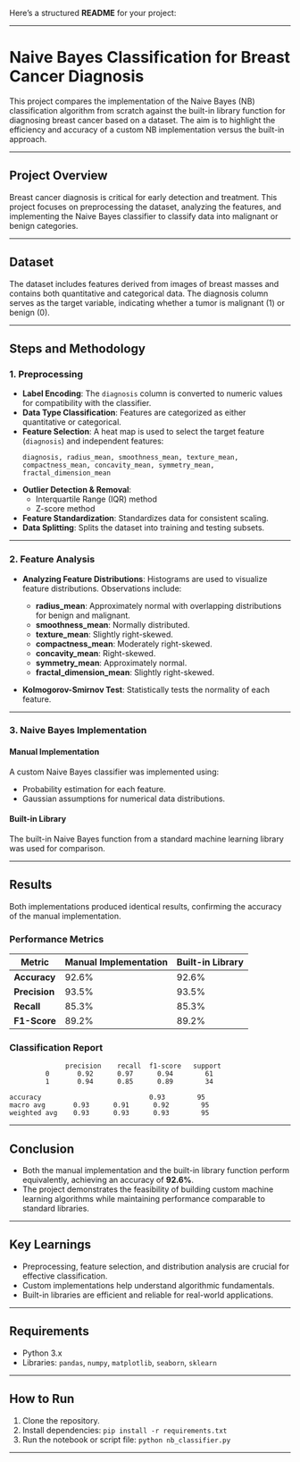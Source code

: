 Here’s a structured **README** for your project:

---

# **Naive Bayes Classification for Breast Cancer Diagnosis**

This project compares the implementation of the Naive Bayes (NB) classification algorithm from scratch against the built-in library function for diagnosing breast cancer based on a dataset. The aim is to highlight the efficiency and accuracy of a custom NB implementation versus the built-in approach.

---

## **Project Overview**
Breast cancer diagnosis is critical for early detection and treatment. This project focuses on preprocessing the dataset, analyzing the features, and implementing the Naive Bayes classifier to classify data into malignant or benign categories. 

---

## **Dataset**
The dataset includes features derived from images of breast masses and contains both quantitative and categorical data. The diagnosis column serves as the target variable, indicating whether a tumor is malignant (1) or benign (0).

---

## **Steps and Methodology**

### **1. Preprocessing**
- **Label Encoding**: The `diagnosis` column is converted to numeric values for compatibility with the classifier.
- **Data Type Classification**: Features are categorized as either quantitative or categorical.
- **Feature Selection**: A heat map is used to select the target feature (`diagnosis`) and independent features:
  ```
  diagnosis, radius_mean, smoothness_mean, texture_mean, compactness_mean, concavity_mean, symmetry_mean, fractal_dimension_mean
  ```
- **Outlier Detection & Removal**:
  - Interquartile Range (IQR) method
  - Z-score method
- **Feature Standardization**: Standardizes data for consistent scaling.
- **Data Splitting**: Splits the dataset into training and testing subsets.

---

### **2. Feature Analysis**
- **Analyzing Feature Distributions**:
  Histograms are used to visualize feature distributions. Observations include:
  - **radius_mean**: Approximately normal with overlapping distributions for benign and malignant.
  - **smoothness_mean**: Normally distributed.
  - **texture_mean**: Slightly right-skewed.
  - **compactness_mean**: Moderately right-skewed.
  - **concavity_mean**: Right-skewed.
  - **symmetry_mean**: Approximately normal.
  - **fractal_dimension_mean**: Slightly right-skewed.

- **Kolmogorov-Smirnov Test**:
  Statistically tests the normality of each feature.

---

### **3. Naive Bayes Implementation**
#### **Manual Implementation**
A custom Naive Bayes classifier was implemented using:
- Probability estimation for each feature.
- Gaussian assumptions for numerical data distributions.

#### **Built-in Library**
The built-in Naive Bayes function from a standard machine learning library was used for comparison.

---

## **Results**

Both implementations produced identical results, confirming the accuracy of the manual implementation.

### **Performance Metrics**
| Metric            | Manual Implementation | Built-in Library |
|--------------------|------------------------|------------------|
| **Accuracy**       | 92.6%                 | 92.6%           |
| **Precision**      | 93.5%                 | 93.5%           |
| **Recall**         | 85.3%                 | 85.3%           |
| **F1-Score**       | 89.2%                 | 89.2%           |

### **Classification Report**
```
              precision    recall  f1-score   support
         0       0.92      0.97      0.94        61
         1       0.94      0.85      0.89        34

accuracy                           0.93        95
macro avg       0.93      0.91      0.92        95
weighted avg    0.93      0.93      0.93        95
```

---

## **Conclusion**
- Both the manual implementation and the built-in library function perform equivalently, achieving an accuracy of **92.6%**.
- The project demonstrates the feasibility of building custom machine learning algorithms while maintaining performance comparable to standard libraries.

---

## **Key Learnings**
- Preprocessing, feature selection, and distribution analysis are crucial for effective classification.
- Custom implementations help understand algorithmic fundamentals.
- Built-in libraries are efficient and reliable for real-world applications.

---

## **Requirements**
- Python 3.x
- Libraries: `pandas`, `numpy`, `matplotlib`, `seaborn`, `sklearn`

---

## **How to Run**
1. Clone the repository.
2. Install dependencies: `pip install -r requirements.txt`
3. Run the notebook or script file: `python nb_classifier.py`

---
